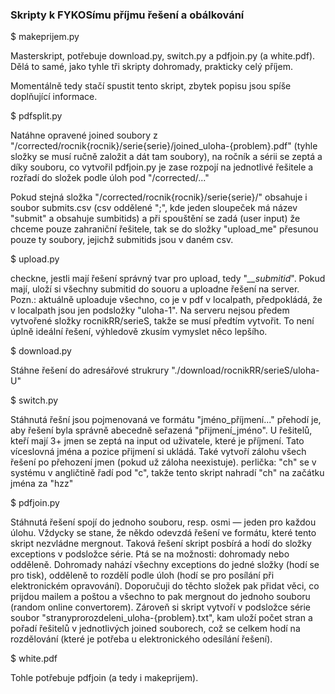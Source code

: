 ### Skripty k FYKOSímu příjmu řešení a obálkování


$ makeprijem.py

Masterskript, potřebuje download.py, switch.py a pdfjoin.py (a white.pdf).
Dělá to samé, jako tyhle tři skripty dohromady, prakticky celý příjem.

Momentálně tedy stačí spustit tento skript, zbytek popisu jsou spíše doplňující informace.

$ pdfsplit.py

Natáhne opravené joined soubory z "/corrected/rocnik{rocnik}/serie{serie}/joined_uloha-{problem}.pdf" (tyhle složky se musí ručně založit a dát tam soubory), na ročník a sérii se zeptá a díky souboru, co vytvořil pdfjoin.py je zase rozpojí na jednotlivé řešitele a rozřadí do složek podle úloh pod "/corrected/..."

Pokud stejná složka "/corrected/rocnik{rocnik}/serie{serie}/" obsahuje i soubor submits.csv (csv oddělené ";", kde jeden sloupeček má název "submit" a obsahuje sumbitids) a při spouštění se zadá (user input) že chceme pouze zahraniční řešitele, tak se do složky "upload_me" přesunou pouze ty soubory, jejichž submitids jsou v daném csv.

$ upload.py

checkne, jestli mají řešení správný tvar pro upload, tedy "*__submitid*". Pokud mají, uloží si všechny submitid do souoru a uploadne řešení na server.
Pozn.: aktuálně uploaduje všechno, co je v pdf v localpath, předpokládá, že v localpath jsou jen podsložky "uloha-1". Na serveru nejsou předem vytvořené složky rocnikRR/serieS, takže se musí předtím vytvořit. To není úplně ideální řešení, výhledově zkusím vymyslet něco lepšího.

$ download.py

Stáhne řešení do adresářové strukrury "./download/rocnikRR/serieS/uloha-U"

$ switch.py 

Stáhnutá řešní jsou pojmenovaná ve formátu "jméno_příjmení..."
přehodí je, aby řešení byla správně abecedně seřazená "přijmení_jméno". U řešitelů, kteří mají 3+ jmen se zeptá na input od uživatele, které je příjmení.
Tato víceslovná jména a pozice přijmení si ukládá. 
Také vytvoří zálohu všech řešení po přehození jmen (pokud už záloha neexistuje).
perlička: "ch" se v systému v angličtině řadí pod "c", takže tento skript nahradí "ch" na začátku jména za "hzz"

$ pdfjoin.py

Stáhnutá řešení spojí do jednoho souboru, resp. osmi — jeden pro každou úlohu. 
Vždycky se stane, že někdo odevzdá řešení ve formátu, které tento skript nezvládne mergnout. Taková řešení skript posbírá a hodí do složky exceptions v podsložce série. 
Ptá se na možnosti: dohromady nebo odděleně. Dohromady nahází všechny exceptions do jedné složky (hodí se pro tisk), odděleně to rozdělí podle úloh (hodí se pro posílání při elektronickém opravování).
Doporučuji do těchto složek pak přidat věci, co prijdou mailem a poštou a všechno to pak mergnout do jednoho souboru (random online convertorem).
Zároveň si skript vytvoří v podsložce série soubor "stranyprorozdeleni_uloha-{problem}.txt", kam uloží počet stran a pořadí řešitelů v jednotlivých joined souborech, což se celkem hodí na rozdělování (které je potřeba u elektronického odesílání řešení).

$ white.pdf

Tohle potřebuje pdfjoin (a tedy i makeprijem).
